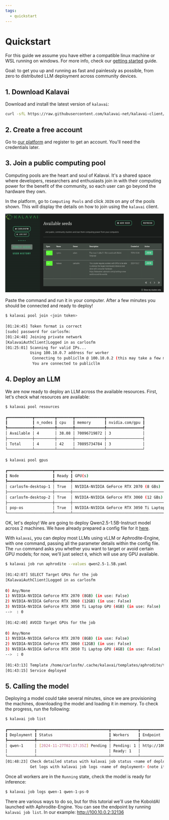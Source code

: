 ```yaml
---
tags:
  - quickstart
---
```


# Quickstart

For this guide we assume you have either a compatible linux machine or WSL running on windows. For more info, check our [getting started](getting_started.md) guide.

Goal: to get you up and running as fast and painlessly as possible, from zero to distributed LLM deployment across community devices.


## 1. Download Kalavai

Download and install the latest version of `kalavai`:

```bash
curl -sfL https://raw.githubusercontent.com/kalavai-net/kalavai-client/main/assets/install_client.sh | bash -
```

## 2. Create a free account

Go to [our platform](https://platform.kalavai.net) and register to get an account. You'll need the credentials later.

## 3. Join a public computing pool

Computing pools are the heart and soul of Kalavai. It's a shared space where developers, researchers and enthusiasts join in with their computing power for the benefit of the community, so each user can go beyond the hardware they own.

In the platform, go to `Computing Pools` and click `JOIN` on any of the pools shown. This will display the details on how to join using the `kalavai` client.

![Public pools](/docs/docs/assets/images/public_seeds.png)


Paste the command and run it in your computer. After a few minutes you should be connected and ready to deploy!

```bash
$ kalavai pool join <join token>

[01:24:45] Token format is correct                                                                                                                               
[sudo] password for carlosfm: 
[01:24:48] Joining private network                                                                                                                               
[KalavaiAuthClient]Logged in as carlosfm
[01:25:01] Scanning for valid IPs...  
           Using 100.10.0.7 address for worker    
            Connecting to publicllm @ 100.10.0.2 (this may take a few minutes)...
            You are connected to publicllm
```

## 4. Deploy an LLM

We are now ready to deploy an LLM across the available resources. First, let's check what resources are available:

```bash
$ kalavai pool resources

┏━━━━━━━━━━━┳━━━━━━━━━┳━━━━━━━┳━━━━━━━━━━━━━┳━━━━━━━━━━━━━━━━┓
┃           ┃ n_nodes ┃ cpu   ┃ memory      ┃ nvidia.com/gpu ┃
┡━━━━━━━━━━━╇━━━━━━━━━╇━━━━━━━╇━━━━━━━━━━━━━╇━━━━━━━━━━━━━━━━┩
│ Available │ 4       │ 38.08 │ 70096719872 │ 3              │
├───────────┼─────────┼───────┼─────────────┼────────────────┤
│ Total     │ 4       │ 42    │ 70895734784 │ 3              │
└───────────┴─────────┴───────┴─────────────┴────────────────┘

$ kalavai pool gpus

┏━━━━━━━━━━━━━━━━━━━━┳━━━━━━━┳━━━━━━━━━━━━━━━━━━━━━━━━━━━━━━━━━━━━━━━━━━━━━━━━━━━━━━┳━━━━━━━━━━━┳━━━━━━━┓
┃ Node               ┃ Ready ┃ GPU(s)                                               ┃ Available ┃ Total ┃
┡━━━━━━━━━━━━━━━━━━━━╇━━━━━━━╇━━━━━━━━━━━━━━━━━━━━━━━━━━━━━━━━━━━━━━━━━━━━━━━━━━━━━━╇━━━━━━━━━━━╇━━━━━━━┩
│ carlosfm-desktop-1 │ True  │ NVIDIA-NVIDIA GeForce RTX 2070 (8 GBs)               │ 1         │ 1     │
├────────────────────┼───────┼──────────────────────────────────────────────────────┼───────────┼───────┤
│ carlosfm-desktop-2 │ True  │ NVIDIA-NVIDIA GeForce RTX 3060 (12 GBs)              │ 1         │ 1     │
├────────────────────┼───────┼──────────────────────────────────────────────────────┼───────────┼───────┤
│ pop-os             │ True  │ NVIDIA-NVIDIA GeForce RTX 3050 Ti Laptop GPU (4 GBs) │ 1         │ 1     │
└────────────────────┴───────┴──────────────────────────────────────────────────────┴───────────┴───────┘
```

OK, let's deploy! We are going to deploy Qwen2.5-1.5B-Instruct model across 2 machines. We have already prepared a config file for it [here](/templates/aphrodite/examples/qwen2.5-1.5B.yaml). 

With `kalavai`, you can deploy most LLMs using vLLM or Aphrodite-Engine, with one command, passing all the parameter details within the config file. The `run` command asks you whether you want to target or avoid certain GPU models; for now, we'll just select `0`, which will use any GPU available.

```bash
$ kalavai job run aphrodite --values qwen2.5-1.5B.yaml

[01:42:07] SELECT Target GPUs for the job          
[KalavaiAuthClient]Logged in as carlosfm

0) Any/None
1) NVIDIA-NVIDIA GeForce RTX 2070 (8GB) (in use: False)
2) NVIDIA-NVIDIA GeForce RTX 3060 (12GB) (in use: False)
3) NVIDIA-NVIDIA GeForce RTX 3050 Ti Laptop GPU (4GB) (in use: False)
-->  : 0

[01:42:40] AVOID Target GPUs for the job

0) Any/None
1) NVIDIA-NVIDIA GeForce RTX 2070 (8GB) (in use: False)
2) NVIDIA-NVIDIA GeForce RTX 3060 (12GB) (in use: False)
3) NVIDIA-NVIDIA GeForce RTX 3050 Ti Laptop GPU (4GB) (in use: False)
-->  : 0

[01:43:13] Template /home/carlosfm/.cache/kalavai/templates/aphrodite/template.yaml successfully deployed!
[01:43:15] Service deployed   
```

## 5. Calling the model

Deploying a model could take several minutes, since we are provisioning the machines, downloading the model and loading it in memory. To check the progress, run the following:

```bash
$ kalavai job list

┏━━━━━━━━━━━━┳━━━━━━━━━━━━━━━━━━━━━━━━━━━━━━━━┳━━━━━━━━━━━━┳━━━━━━━━━━━━━━━━━━━━━━━━━┓
┃ Deployment ┃ Status                         ┃ Workers    ┃ Endpoint                ┃
┡━━━━━━━━━━━━╇━━━━━━━━━━━━━━━━━━━━━━━━━━━━━━━━╇━━━━━━━━━━━━╇━━━━━━━━━━━━━━━━━━━━━━━━━┩
│ qwen-1     │ [2024-11-27T02:17:35Z] Pending │ Pending: 1 │ http://100.10.0.2:30271 │
│            │                                │ Ready: 1   │                         │
└────────────┴────────────────────────────────┴────────────┴─────────────────────────┘
[01:48:23] Check detailed status with kalavai job status <name of deployment> 
           Get logs with kalavai job logs <name of deployment> (note it only works when the deployment is complete) 
```

Once all workers are in the `Running` state, check the model is ready for inference:

```bash
$ kalavai job logs qwen-1 qwen-1-ps-0


```

 There are various ways to do so, but for this tutorial we'll use the KoboldAI launched with Aphrodite-Engine. You can see the endpoint by running `kalavai job list`. In our example: http://100.10.0.2:32136



